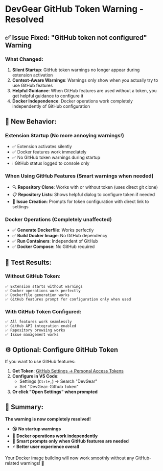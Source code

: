 # DevGear GitHub Token Warning - Resolved

## ✅ **Issue Fixed: "GitHub token not configured" Warning**

### **What Changed:**
1. **Silent Startup**: GitHub token warnings no longer appear during extension activation
2. **Context-Aware Warnings**: Warnings only show when you actually try to use GitHub features
3. **Helpful Guidance**: When GitHub features are used without a token, you get helpful guidance to configure it
4. **Docker Independence**: Docker operations work completely independently of GitHub configuration

## 🔧 **New Behavior:**

### **Extension Startup** (No more annoying warnings!)
- ✅ Extension activates silently
- ✅ Docker features work immediately
- ✅ No GitHub token warnings during startup
- ℹ️ GitHub status logged to console only

### **When Using GitHub Features** (Smart warnings when needed)
- 🔍 **Repository Clone**: Works with or without token (uses direct git clone)
- 📋 **Repository Lists**: Shows helpful dialog to configure token if needed
- 🐛 **Issue Creation**: Prompts for token configuration with direct link to settings

### **Docker Operations** (Completely unaffected)
- ✅ **Generate Dockerfile**: Works perfectly
- ✅ **Build Docker Image**: No GitHub dependency
- ✅ **Run Containers**: Independent of GitHub
- ✅ **Docker Compose**: No GitHub required

## 🚀 **Test Results:**

### **Without GitHub Token:**
```
✅ Extension starts without warnings
✅ Docker operations work perfectly  
✅ Dockerfile generation works
✅ GitHub features prompt for configuration only when used
```

### **With GitHub Token Configured:**
```
✅ All features work seamlessly
✅ GitHub API integration enabled
✅ Repository browsing works
✅ Issue management works
```

## ⚙️ **Optional: Configure GitHub Token**

If you want to use GitHub features:

1. **Get Token**: [GitHub Settings → Personal Access Tokens](https://github.com/settings/tokens)
2. **Configure in VS Code**:
   - Settings (`Ctrl+,`) → Search "DevGear"
   - Set "DevGear: Github Token"
3. **Or click "Open Settings" when prompted**

## 🎯 **Summary:**

**The warning is now completely resolved!** 

- 🔇 **No startup warnings**
- 🐳 **Docker operations work independently** 
- 🔧 **Smart prompts only when GitHub features are needed**
- ⚡ **Better user experience overall**

Your Docker image building will now work smoothly without any GitHub-related warnings! 🚀
